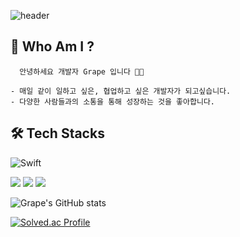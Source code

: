 <div align="left">
 
![header](https://capsule-render.vercel.app/api?type=slice&color=auto&height=180&section=header&text=&desc=iOS%20Developer&fontSize=90&rotate=0&fontAlignY=15&fontAlign=75&descAlignY=34&descAlign=73&&animation=twinkling)
 ## 🌊 Who Am I ?

```
  안녕하세요 개발자 Grape 입니다 🧑‍💻

- 매일 같이 일하고 싶은, 협업하고 싶은 개발자가 되고싶습니다.
- 다양한 사람들과의 소통을 통해 성장하는 것을 좋아합니다.
```

## 🛠 Tech Stacks 

![Swift](https://img.shields.io/badge/swift-F05138?style=for-the-badge&logo=swift&logoColor=white)

<img src="https://img.shields.io/badge/UIKit-F05138?style=for-the-badge&logo=Swift&logoColor=white"/> <img src="https://img.shields.io/badge/SwiftUI-2396F3?style=for-the-badge&logo=Swift&logoColor=white"/>
<img src="https://img.shields.io/badge/ReactiveX-B7178C?style=for-the-badge&logo=ReactiveX&logoColor=white"/>


 ![Grape's GitHub stats](https://github-readme-stats.vercel.app/api?username=greatgrapes&show_icons=true&theme=github_dark&hide=stars) 
 
 [![Solved.ac Profile](http://mazassumnida.wtf/api/v2/generate_badge?boj=agreatgrape1)](https://solved.ac/agreatgrape1/)    



